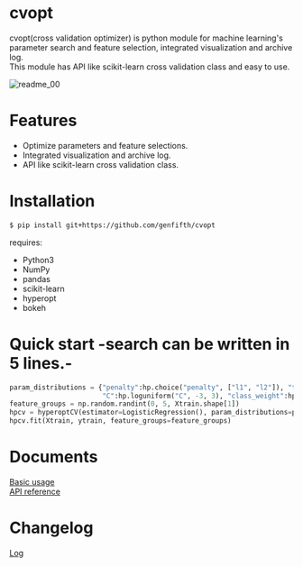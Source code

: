 # cvopt
cvopt(cross validation optimizer) is python module for machine learning's parameter search and feature selection, integrated visualization and archive log.   
This module has API like scikit-learn cross validation class and easy to use.

![readme_00](https://github.com/genfifth/cvopt/blob/master/etc/images/readme_00.PNG)

# Features
* Optimize parameters and feature selections.
* Integrated visualization and archive log.
* API like scikit-learn cross validation class.

# Installation   
```bash
$ pip install git+https://github.com/genfifth/cvopt
```
requires:   
* Python3
* NumPy
* pandas
* scikit-learn
* hyperopt
* bokeh
   
# Quick start -search can be written in 5 lines.-
```python
param_distributions = {"penalty":hp.choice("penalty", ["l1", "l2"]), "tol":hp.loguniform("tol", -4, -2), 
                       "C":hp.loguniform("C", -3, 3), "class_weight":hp.choice("class_weight", [None, "balanced"])}
feature_groups = np.random.randint(0, 5, Xtrain.shape[1]) 
hpcv = hyperoptCV(estimator=LogisticRegression(), param_distributions=param_distributions)
hpcv.fit(Xtrain, ytrain, feature_groups=feature_groups)
```
   
# Documents
[Basic usage](https://github.com/genfifth/cvopt/blob/master/notebooks/basic_usage.ipynb)   
[API reference](https://genfifth.github.io/cvopt/)

# Changelog
[Log](https://github.com/genfifth/cvopt/blob/master/Changelog.md)   
